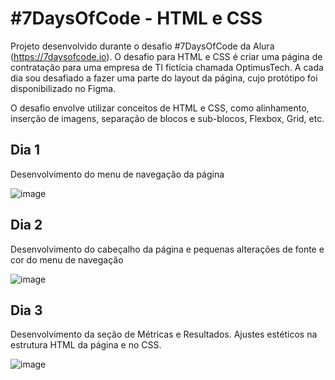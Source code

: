 # #7DaysOfCode - HTML e CSS
Projeto desenvolvido durante o desafio #7DaysOfCode da Alura (https://7daysofcode.io). O desafio para HTML e CSS é criar uma página de contratação para uma empresa de TI fictícia chamada OptimusTech. A cada dia sou desafiado a fazer uma parte do layout da página, cujo protótipo foi disponibilizado no Figma. 

O desafio envolve utilizar conceitos de HTML e CSS, como alinhamento, inserção de imagens, separação de blocos e sub-blocos, Flexbox, Grid, etc.

## Dia 1
Desenvolvimento do menu de navegação da página

![image](https://user-images.githubusercontent.com/19349339/161184557-1768ebd5-a3a3-4eda-a541-84caff1c0d86.png)


## Dia 2
Desenvolvimento do cabeçalho da página e pequenas alterações de fonte e cor do menu de navegação

![image](https://user-images.githubusercontent.com/19349339/161359839-9f5e5e4b-9d51-47fc-be36-f4fd1209aa98.png)


## Dia 3
Desenvolvimento da seção de Métricas e Resultados. Ajustes estéticos na estrutura HTML da página e no CSS.

![image](https://user-images.githubusercontent.com/19349339/161386917-ce71f63a-a10b-4d05-afeb-d58e11cf61db.png)
